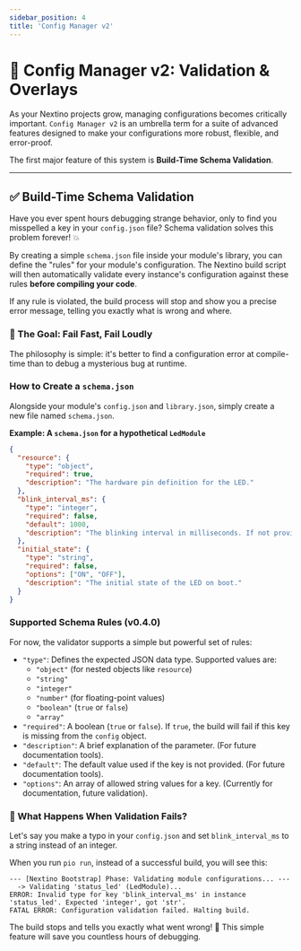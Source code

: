 ```yaml
---
sidebar_position: 4
title: 'Config Manager v2'
---
```


# 💾 Config Manager v2: Validation & Overlays

As your Nextino projects grow, managing configurations becomes critically important. `Config Manager v2` is an umbrella term for a suite of advanced features designed to make your configurations more robust, flexible, and error-proof.

The first major feature of this system is **Build-Time Schema Validation**.

---

## ✅ Build-Time Schema Validation

Have you ever spent hours debugging strange behavior, only to find you misspelled a key in your `config.json` file? Schema validation solves this problem forever! 💥

By creating a simple `schema.json` file inside your module's library, you can define the "rules" for your module's configuration. The Nextino build script will then automatically validate every instance's configuration against these rules **before compiling your code**.

If any rule is violated, the build process will stop and show you a precise error message, telling you exactly what is wrong and where.

### 🎯 The Goal: Fail Fast, Fail Loudly

The philosophy is simple: it's better to find a configuration error at compile-time than to debug a mysterious bug at runtime.

### How to Create a `schema.json`

Alongside your module's `config.json` and `library.json`, simply create a new file named `schema.json`.

**Example: A `schema.json` for a hypothetical `LedModule`**

```json title="lib/LedFlasher/schema.json"
{
  "resource": {
    "type": "object",
    "required": true,
    "description": "The hardware pin definition for the LED."
  },
  "blink_interval_ms": {
    "type": "integer",
    "required": false,
    "default": 1000,
    "description": "The blinking interval in milliseconds. If not provided, defaults to 1000."
  },
  "initial_state": {
    "type": "string",
    "required": false,
    "options": ["ON", "OFF"],
    "description": "The initial state of the LED on boot."
  }
}
```

### Supported Schema Rules (v0.4.0)

For now, the validator supports a simple but powerful set of rules:

* `"type"`: Defines the expected JSON data type. Supported values are:
  * `"object"` (for nested objects like `resource`)
  * `"string"`
  * `"integer"`
  * `"number"` (for floating-point values)
  * `"boolean"` (`true` or `false`)
  * `"array"`
* `"required"`: A boolean (`true` or `false`). If `true`, the build will fail if this key is missing from the `config` object.
* `"description"`: A brief explanation of the parameter. (For future documentation tools).
* `"default"`: The default value used if the key is not provided. (For future documentation tools).
* `"options"`: An array of allowed string values for a key. (Currently for documentation, future validation).

### 🧐 What Happens When Validation Fails?

Let's say you make a typo in your `config.json` and set `blink_interval_ms` to a string instead of an integer.

When you run `pio run`, instead of a successful build, you will see this:

```log
--- [Nextino Bootstrap] Phase: Validating module configurations... ---
  -> Validating 'status_led' (LedModule)...
ERROR: Invalid type for key 'blink_interval_ms' in instance 'status_led'. Expected 'integer', got 'str'.
FATAL ERROR: Configuration validation failed. Halting build.
```

The build stops and tells you exactly what went wrong! 🎉 This simple feature will save you countless hours of debugging.
